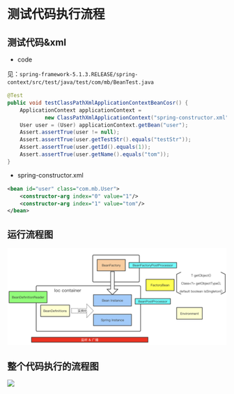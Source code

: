 # 测试代码执行流程

## 测试代码&xml

* code

见：`spring-framework-5.1.3.RELEASE/spring-context/src/test/java/test/com/mb/BeanTest.java`

```java
@Test
public void testClassPathXmlApplicationContextBeanCosr() {
    ApplicationContext applicationContext =
            new ClassPathXmlApplicationContext("spring-constructor.xml");
    User user = (User) applicationContext.getBean("user");
    Assert.assertTrue(user != null);
    Assert.assertTrue(user.getTestStr().equals("testStr"));
    Assert.assertTrue(user.getId().equals(1));
    Assert.assertTrue(user.getName().equals("tom"));
}
```

* spring-constructor.xml

```xml
<bean id="user" class="com.mb.User">
    <constructor-arg index="0" value="1"/>
    <constructor-arg index="1" value="tom"/>
</bean>
```

## 运行流程图

![](../../imgs/spring_frame2.png)

## 整个代码执行的流程图

![](http://assets.processon.com/chart_image/5b6bcdcce4b0f8477daa4c49.png)
